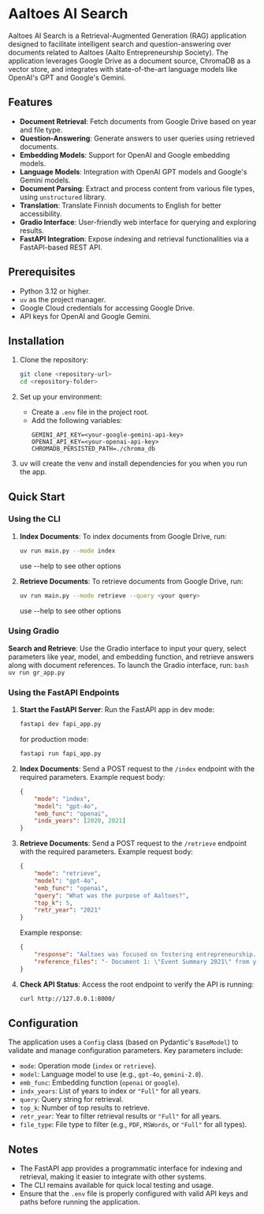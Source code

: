 # Aaltoes AI Search

Aaltoes AI Search is a Retrieval-Augmented Generation (RAG) application designed to facilitate intelligent search and question-answering over documents related to Aaltoes (Aalto Entrepreneurship Society). The application leverages Google Drive as a document source, ChromaDB as a vector store, and integrates with state-of-the-art language models like OpenAI's GPT and Google's Gemini.

## Features

- **Document Retrieval**: Fetch documents from Google Drive based on year and file type.
- **Question-Answering**: Generate answers to user queries using retrieved documents.
- **Embedding Models**: Support for OpenAI and Google embedding models.
- **Language Models**: Integration with OpenAI GPT models and Google's Gemini models.
- **Document Parsing**: Extract and process content from various file types, using `unstructured` library.
- **Translation**: Translate Finnish documents to English for better accessibility.
- **Gradio Interface**: User-friendly web interface for querying and exploring results.
- **FastAPI Integration**: Expose indexing and retrieval functionalities via a FastAPI-based REST API.

## Prerequisites

- Python 3.12 or higher.
- `uv` as the project manager.
- Google Cloud credentials for accessing Google Drive.
- API keys for OpenAI and Google Gemini.

## Installation

1. Clone the repository:
    ```bash
    git clone <repository-url>
    cd <repository-folder>
    ```

2. Set up your environment:
    - Create a `.env` file in the project root.
    - Add the following variables:
        ```env
        GEMINI_API_KEY=<your-google-gemini-api-key>
        OPENAI_API_KEY=<your-openai-api-key>
        CHROMADB_PERSISTED_PATH=./chroma_db
        ```

3. uv will create the venv and install dependencies for you when you run the app.

## Quick Start

### Using the CLI

1. **Index Documents**:
    To index documents from Google Drive, run:
    ```bash
    uv run main.py --mode index
    ```
    use --help to see other options

2. **Retrieve Documents**:
    To retrieve documents from Google Drive, run:
    ```bash
    uv run main.py --mode retrieve --query <your query>
    ```
    use --help to see other options

### Using Gradio
**Search and Retrieve**:
    Use the Gradio interface to input your query, select parameters like year, model, and embedding function, and retrieve answers along with document references. To launch the Gradio interface, run:
    ```bash
    uv run gr_app.py
    ```

### Using the FastAPI Endpoints

1. **Start the FastAPI Server**:
    Run the FastAPI app in dev mode:
    ```bash
    fastapi dev fapi_app.py
    ```
    for production mode:
    ```bash
    fastapi run fapi_app.py
    ```

2. **Index Documents**:
    Send a POST request to the `/index` endpoint with the required parameters. Example request body:
    ```json
    {
        "mode": "index",
        "model": "gpt-4o",
        "emb_func": "openai",
        "indx_years": [2020, 2021]
    }
    ```

3. **Retrieve Documents**:
    Send a POST request to the `/retrieve` endpoint with the required parameters. Example request body:
    ```json
    {
        "mode": "retrieve",
        "model": "gpt-4o",
        "emb_func": "openai",
        "query": "What was the purpose of Aaltoes?",
        "top_k": 5,
        "retr_year": "2021"
    }
    ```

    Example response:
    ```json
    {
        "response": "Aaltoes was focused on fostering entrepreneurship...",
        "reference_files": "- Document 1: \"Event Summary 2021\" from year 2021\n- Document 2: \"Partnerships 2021\" from year 2021"
    }
    ```

4. **Check API Status**:
    Access the root endpoint to verify the API is running:
    ```bash
    curl http://127.0.0.1:8000/
    ```

## Configuration

The application uses a `Config` class (based on Pydantic's `BaseModel`) to validate and manage configuration parameters. Key parameters include:

- `mode`: Operation mode (`index` or `retrieve`).
- `model`: Language model to use (e.g., `gpt-4o`, `gemini-2.0`).
- `emb_func`: Embedding function (`openai` or `google`).
- `indx_years`: List of years to index or `"Full"` for all years.
- `query`: Query string for retrieval.
- `top_k`: Number of top results to retrieve.
- `retr_year`: Year to filter retrieval results or `"Full"` for all years.
- `file_type`: File type to filter (e.g., `PDF`, `MSWords`, or `"Full"` for all types).

## Notes

- The FastAPI app provides a programmatic interface for indexing and retrieval, making it easier to integrate with other systems.
- The CLI remains available for quick local testing and usage.
- Ensure that the `.env` file is properly configured with valid API keys and paths before running the application.